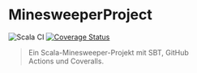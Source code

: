 # MinesweeperProject

![Scala CI](https://github.com/Ja911Sla/MinesweeperProject.git/actions/workflows/scala.yml/badge.svg)
[![Coverage Status](https://coveralls.io/repos/github/Ja911Sla/MinesweeperProject.git/badge.svg?branch=main)](https://coveralls.io/github/Ja911Sla/MinesweeperProject.git?branch=main)

> Ein Scala-Minesweeper-Projekt mit SBT, GitHub Actions und Coveralls.
